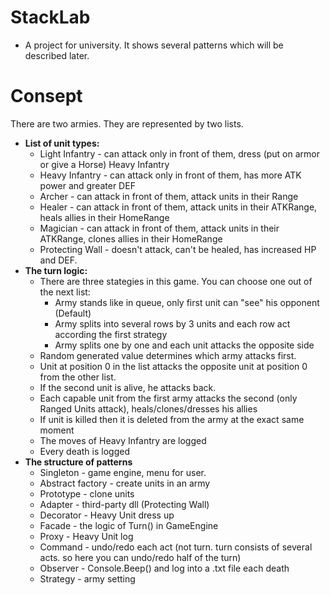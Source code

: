 # StackLab

* A project for university. It shows several patterns which will be described later.

# Consept

There are two armies. They are represented by two lists. </br>
* **List of unit types:**
  + Light Infantry - can attack only in front of them, dress (put on armor or give a Horse) Heavy Infantry
  + Heavy Infantry - can attack only in front of them, has more ATK power and greater DEF
  + Archer - can attack in front of them, attack units in their Range
  + Healer - can attack in front of them, attack units in their ATKRange, heals allies in their HomeRange
  + Magician - can attack in front of them, attack units in their ATKRange, clones allies in their HomeRange
  + Protecting Wall - doesn't attack, can't be healed, has increased HP and DEF.
* **The turn logic:**
  + There are three stategies in this game. You can choose one out of the next list: 
    - Army stands like in queue, only first unit can "see" his opponent (Default)
    - Army splits into several rows by 3 units and each row act according the first strategy
    - Army splits one by one and each unit attacks the opposite side
  + Random generated value determines which army attacks first.
  + Unit at position 0 in the list attacks the opposite unit at position 0 from the other list.
  + If the second unit is alive, he attacks back.
  + Each capable unit from the first army attacks the second (only Ranged Units attack), heals/clones/dresses his allies
  + If unit is killed then it is deleted from the army at the exact same moment
  + The moves of Heavy Infantry are logged
  + Every death is logged
* **The structure of patterns**
  + Singleton - game engine, menu for user.
  + Abstract factory - create units in an army
  + Prototype - clone units
  + Adapter - third-party dll (Protecting Wall)
  + Decorator - Heavy Unit dress up
  + Facade - the logic of Turn() in GameEngine
  + Proxy - Heavy Unit log
  + Command - undo/redo each act (not turn. turn consists of several acts. so here you can undo/redo half of the turn)
  + Observer - Console.Beep() and log into a .txt file each death
  + Strategy - army setting
